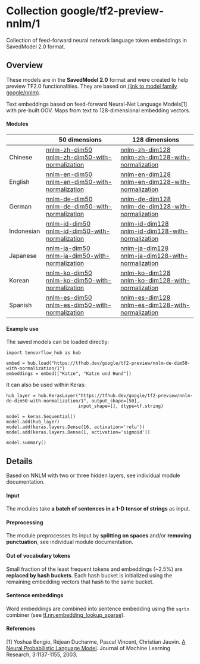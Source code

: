 # Collection google/tf2-preview-nnlm/1
Collection of feed-forward neural network language token embeddings in SavedModel
2.0 format.

<!-- dataset: Google News -->
<!-- module-type: text-embedding -->
<!-- network-architecture: NNLM -->

## Overview
These models are in the **SavedModel 2.0** format and were created to help 
preview TF2.0 functionalities. They are based on [(link to model family google/nnlm)](link).

Text embeddings based on feed-forward Neural-Net Language Models[1] with
pre-built OOV. Maps from text to 128-dimensional embedding vectors.

#### Modules
|            | 50 dimensions | 128 dimensions |
|------------|---------------|----------------|
| Chinese    | [nnlm-zh-dim50](https://tfhub.dev/google/tf2-preview/nnlm-zh-dim50) <br/> [nnlm-zh-dim50-with-normalization](https://tfhub.dev/google/tf2-preview/nnlm-zh-dim50-with-normalization) | [nnlm-zh-dim128](https://tfhub.dev/google/tf2-preview/nnlm-zh-dim128) <br/> [nnlm-zh-dim128-with-normalization](https://tfhub.dev/google/tf2-preview/nnlm-zh-dim128-with-normalization)
| English    | [nnlm-en-dim50](https://tfhub.dev/google/tf2-preview/nnlm-en-dim50) <br/> [nnlm-en-dim50-with-normalization](https://tfhub.dev/google/tf2-preview/nnlm-en-dim50-with-normalization) | [nnlm-en-dim128](https://tfhub.dev/google/tf2-preview/nnlm-en-dim128) <br/> [nnlm-en-dim128-with-normalization](https://tfhub.dev/google/tf2-preview/nnlm-en-dim128-with-normalization)
| German     | [nnlm-de-dim50](https://tfhub.dev/google/tf2-preview/nnlm-de-dim50) <br/> [nnlm-de-dim50-with-normalization](https://tfhub.dev/google/tf2-preview/nnlm-de-dim50-with-normalization) | [nnlm-de-dim128](https://tfhub.dev/google/tf2-preview/nnlm-de-dim128) <br/> [nnlm-de-dim128-with-normalization](https://tfhub.dev/google/tf2-preview/nnlm-de-dim128-with-normalization)
| Indonesian | [nnlm-id-dim50](https://tfhub.dev/google/tf2-preview/nnlm-id-dim50) <br/> [nnlm-id-dim50-with-normalization](https://tfhub.dev/google/tf2-preview/nnlm-id-dim50-with-normalization) | [nnlm-id-dim128](https://tfhub.dev/google/tf2-preview/nnlm-id-dim128) <br/> [nnlm-id-dim128-with-normalization](https://tfhub.dev/google/tf2-preview/nnlm-id-dim128-with-normalization)
| Japanese   | [nnlm-ja-dim50](https://tfhub.dev/google/tf2-preview/nnlm-ja-dim50) <br/> [nnlm-ja-dim50-with-normalization](https://tfhub.dev/google/tf2-preview/nnlm-ja-dim50-with-normalization) | [nnlm-ja-dim128](https://tfhub.dev/google/tf2-preview/nnlm-ja-dim128) <br/> [nnlm-ja-dim128-with-normalization](https://tfhub.dev/google/tf2-preview/nnlm-ja-dim128-with-normalization)
| Korean     | [nnlm-ko-dim50](https://tfhub.dev/google/tf2-preview/nnlm-ko-dim50) <br/> [nnlm-ko-dim50-with-normalization](https://tfhub.dev/google/tf2-preview/nnlm-ko-dim50-with-normalization) | [nnlm-ko-dim128](https://tfhub.dev/google/tf2-preview/nnlm-ko-dim128) <br/> [nnlm-ko-dim128-with-normalization](https://tfhub.dev/google/tf2-preview/nnlm-ko-dim128-with-normalization)
| Spanish    | [nnlm-es-dim50](https://tfhub.dev/google/tf2-preview/nnlm-es-dim50) <br/> [nnlm-es-dim50-with-normalization](https://tfhub.dev/google/tf2-preview/nnlm-es-dim50-with-normalization) | [nnlm-es-dim128](https://tfhub.dev/google/tf2-preview/nnlm-es-dim128) <br/> [nnlm-es-dim128-with-normalization](https://tfhub.dev/google/tf2-preview/nnlm-es-dim128-with-normalization)

#### Example use
The saved models can be loaded directly:

```
import tensorflow_hub as hub

embed = hub.load("https://tfhub.dev/google/tf2-preview/nnlm-de-dim50-with-normalization/1")
embeddings = embed(["Katze", "Katze und Hund"])
```

It can also be used within Keras:

```
hub_layer = hub.KerasLayer("https://tfhub.dev/google/tf2-preview/nnlm-de-dim50-with-normalization/1", output_shape=[50], 
                           input_shape=[], dtype=tf.string)

model = keras.Sequential()
model.add(hub_layer)
model.add(keras.layers.Dense(16, activation='relu'))
model.add(keras.layers.Dense(1, activation='sigmoid'))

model.summary()
```

## Details
Based on NNLM with two or three hidden layers, see individual module
documentation.

#### Input
The modules take **a batch of sentences in a 1-D tensor of strings** as input.

#### Preprocessing
The module preprocesses its input by **splitting on spaces** and/or
**removing punctuation**, see individual module documentation.

#### Out of vocabulary tokens
Small fraction of the least frequent tokens and embeddings (~2.5%) are
**replaced by hash buckets**. Each hash bucket is initialized using the remaining
embedding vectors that hash to the same bucket.

#### Sentence embeddings
Word embeddings are combined into sentence embedding using the `sqrtn` combiner
(see [tf.nn.embedding_lookup_sparse](https://www.tensorflow.org/api_docs/python/tf/nn/embedding_lookup_sparse)).

#### References
[1] Yoshua Bengio, Réjean Ducharme, Pascal Vincent, Christian Jauvin.
[A Neural Probabilistic Language Model](http://www.jmlr.org/papers/volume3/bengio03a/bengio03a.pdf).
Journal of Machine Learning Research, 3:1137-1155, 2003.
